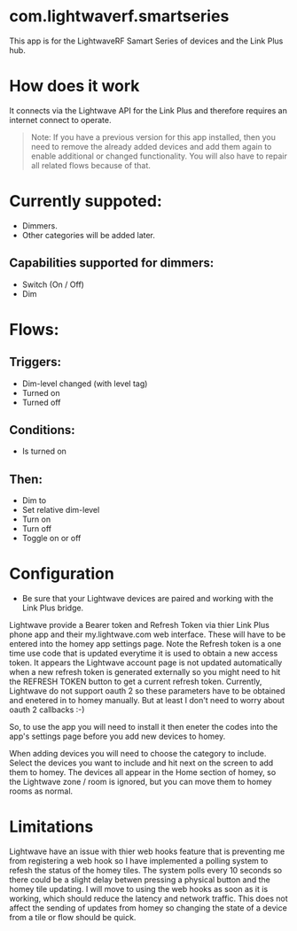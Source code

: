 # com.lightwaverf.smartseries

This app is for the LightwaveRF Samart Series of devices and the Link Plus hub.

# How does it work
It connects via the Lightwave API for the Link Plus and therefore requires an internet connect to operate.

> Note: If you have a previous version for this app installed, then you need to remove the already added devices and add them again to enable additional or changed functionality.
You will also have to repair all related flows because of that.

# Currently suppoted:
* Dimmers.
* Other categories will be added later.

## Capabilities supported for dimmers:
* Switch (On / Off)
* Dim

# Flows:
## Triggers:
* Dim-level changed (with level tag)
* Turned on
* Turned off

## Conditions:
* Is turned on

## Then:
* Dim to
* Set relative dim-level
* Turn on
* Turn off
* Toggle on or off

# Configuration
* Be sure that your Lightwave devices are paired and working with the Link Plus bridge.

Lightwave provide a Bearer token and Refresh Token via thier Link Plus phone app and their my.lightwave.com web interface.
These will have to be entered into the homey app settings page. Note the Refresh token is a one time use code that is updated everytime it is used to obtain a new access token.
It appears the Lightwave account page is not updated automatically when a new refresh token is generated externally so you might need to hit the REFRESH TOKEN button to get a current refresh token.
Currently, Lightwave do not support oauth 2 so these parameters have to be obtained and enetered in to homey manually. But at least I don't need to worry about oauth 2 callbacks :-)

So, to use the app you will need to install it then eneter the codes into the app's settings page before you add new devices to homey.

When adding devices you will need to choose the category to include.
Select the devices you want to include and hit next on the screen to add them to homey.
The devices all appear in the Home section of homey, so the Lightwave zone / room is ignored, but you can move them to homey rooms as normal.

# Limitations
Lightwave have an issue with thier web hooks feature that is preventing me from registering a web hook so I have implemented a polling system to refesh the status of the homey tiles. The system polls every 10 seconds so there could be a slight delay betwen pressing a physical button and the homey tile updating. I will move to using the web hooks as soon as it is working, which should reduce the latency and network traffic.
This does not affect the sending of updates from homey so changing the state of a device from a tile or flow should be quick.

